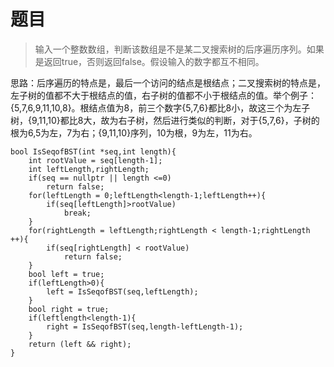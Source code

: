 # 题目
> 输入一个整数数组，判断该数组是不是某二叉搜索树的后序遍历序列。如果是返回true，否则返回false。假设输入的数字都互不相同。

思路：后序遍历的特点是，最后一个访问的结点是根结点；二叉搜索树的特点是，左子树的值都不大于根结点的值，右子树的值都不小于根结点的值。举个例子：{5,7,6,9,11,10,8}。根结点值为8，前三个数字{5,7,6}都比8小，故这三个为左子树，{9,11,10}都比8大，故为右子树，然后进行类似的判断，对于{5,7,6}，子树的根为6,5为左，7为右；{9,11,10}序列，10为根，9为左，11为右。

```
bool IsSeqofBST(int *seq,int length){
	int rootValue = seq[length-1];
	int leftLength,rightLength;
	if(seq == nullptr || length <=0)
	    return false;
	for(leftLength = 0;leftLength<length-1;leftLength++){
		if(seq[leftLength]>rootValue)
		    break;
	}
	for(rightLength = leftLength;rightLength < length-1;rightLength ++){
		if(seq[rightLength] < rootValue)
		    return false;
	}
	bool left = true;
	if(leftLength>0){
		left = IsSeqofBST(seq,leftLength);
	}
	bool right = true;
	if(leftlength<length-1){
		right = IsSeqofBST(seq,length-leftLength-1);
	}
	return (left && right);
}
```